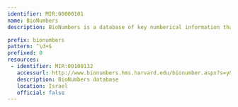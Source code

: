 ```yaml
---
identifier: MIR:00000101
name: BioNumbers
description: BioNumbers is a database of key numberical information that may be used in molecular biology. Along with the numbers, it contains references to the original literature, useful comments, and related numeric data. 

prefix: bionumbers
pattern: ^\d+$
prefixed: 0
resources:
 - identifier: MIR:00100132
   accessurl: http://www.bionumbers.hms.harvard.edu/bionumber.aspx?s=y&id=
   description: BioNumbers database
   location: Israel
   official: false
---
```

